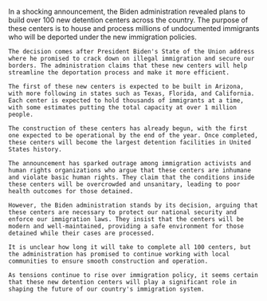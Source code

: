 In a shocking announcement, the Biden administration revealed plans to build over 100 new detention centers across the country. The purpose of these centers is to house and process millions of undocumented immigrants who will be deported under the new immigration policies.

    The decision comes after President Biden's State of the Union address where he promised to crack down on illegal immigration and secure our borders. The administration claims that these new centers will help streamline the deportation process and make it more efficient.

    The first of these new centers is expected to be built in Arizona, with more following in states such as Texas, Florida, and California. Each center is expected to hold thousands of immigrants at a time, with some estimates putting the total capacity at over 1 million people.

    The construction of these centers has already begun, with the first one expected to be operational by the end of the year. Once completed, these centers will become the largest detention facilities in United States history.

    The announcement has sparked outrage among immigration activists and human rights organizations who argue that these centers are inhumane and violate basic human rights. They claim that the conditions inside these centers will be overcrowded and unsanitary, leading to poor health outcomes for those detained.

    However, the Biden administration stands by its decision, arguing that these centers are necessary to protect our national security and enforce our immigration laws. They insist that the centers will be modern and well-maintained, providing a safe environment for those detained while their cases are processed.

    It is unclear how long it will take to complete all 100 centers, but the administration has promised to continue working with local communities to ensure smooth construction and operation.

    As tensions continue to rise over immigration policy, it seems certain that these new detention centers will play a significant role in shaping the future of our country's immigration system.